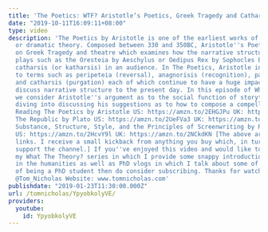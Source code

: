 ```yaml
---
title: 'The Poetics: WTF? Aristotle’s Poetics, Greek Tragedy and Catharsis'
date: "2019-10-11T16:09:11+08:00"
type: video
description: 'The Poetics by Aristotle is one of the earliest works of literary theory
  or dramatic theory. Composed between 330 and 350BC, Aristotle''s Poetics is a treatise
  on Greek Tragedy and theatre which examines how the narrative structure of Greek
  plays such as the Oresteia by Aeschylus or Oedipus Rex by Sophocles brings about
  catharsis (or katharsis) in an audience. In The Poetics, Aristotle introduces us
  to terms such as peripeteia (reversal), anagnorisis (recognition), pathos (suffering)
  and catharsis (purgation) each of which continue to have a huge impact on how we
  discuss narrative structure to the present day. In this episode of What the Theory?,
  we consider Aristotle''s argument as to the social function of storytelling before
  diving into discussing his suggestions as to how to compose a compelling plot. Further
  Reading The Poetics by Aristotle US: https://amzn.to/2EHGJPu UK: https://amzn.to/2VvLnpk
  The Republic by Plato US: https://amzn.to/2UeFVa3 UK: https://amzn.to/2NDtWjK Story:
  Substance, Structure, Style, and the Principles of Screenwriting by Robert McKee
  US: https://amzn.to/2HcvY9l UK: https://amzn.to/2NCkdKN [The above are affiliate
  links. I receive a small kickback from anything you buy which, in turn, helps to
  support the channel.] If you''ve enjoyed this video and would like to see more including
  my What The Theory? series in which I provide some snappy introductions to key theories
  in the humanities as well as PhD vlogs in which I talk about some of the challenges
  of being a PhD student then do consider subscribing. Thanks for watching! Twitter:
  @Tom_Nicholas Website: www.tomnicholas.com'
publishdate: "2019-01-23T11:30:00.000Z"
url: /tomnicholas/YpyobkolyVE/
providers:
  youtube:
    id: YpyobkolyVE
---
```

